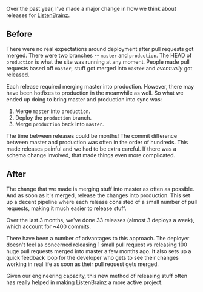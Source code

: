 
Over the past year, I've made a major change in how we think about releases for [ListenBrainz](https://listenbrainz.org).

## Before

There were no real expectations around deployment after pull requests got merged.
There were two branches -- `master` and `production`. The HEAD of `production` is
what the site was running at any moment. People made pull requests based off `master`, stuff got merged into `master`
and _eventually_ got released.

Each release required merging master into production. However, there may have been hotfixes to production in the meanwhile
as well. So what we ended up doing to bring master and production into sync was:

1. Merge `master` into `production`.
2. Deploy the `production` branch.
3. Merge `production` back into `master`.

The time between releases could be months! The commit difference between master and production
was often in the order of hundreds. This made releases painful and we had to be extra careful. If there
was a schema change involved, that made things even more complicated.

## After

The change that we made is merging stuff into master as often as possible. And as soon as it's merged, release
the changes into production. This set up a decent pipeline where each release consisted of a small number of pull requests,
making it much easier to release stuff.

Over the last 3 months, we've done 33 releases (almost 3 deploys a week), which account for ~400 commits.

There have been a number of advantages to this approach. The deployer doesn't feel as concerned releasing 1 small pull
request vs releasing 100 huge pull requests merged into master a few months ago. It also sets up a quick feedback loop
for the developer who gets to see their changes working in real life as soon as their pull request gets merged.

Given our engineering capacity, this new method of releasing stuff often has really helped in making ListenBrainz
a more active project.
